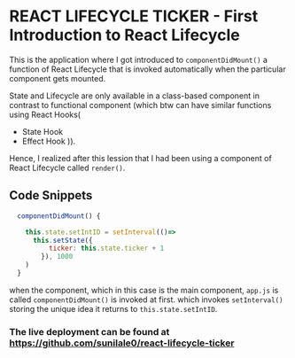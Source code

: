 # REACT LIFECYCLE TICKER - First Introduction to React Lifecycle
This is the application where I got introduced to `componentDidMount()` a function of React Lifecycle that is invoked automatically when the particular component gets mounted. 

State and Lifecycle are only available in a class-based component in contrast to functional component (which btw can have similar functions using 
React Hooks(
- State Hook
- Effect Hook
)).

Hence, I realized after this lession that I had been using a component of React Lifecycle called `render()`.

## Code Snippets
```javascript
  componentDidMount() {

    this.state.setIntID = setInterval(()=>
      this.setState({
          ticker: this.state.ticker + 1
        }), 1000
    )
  }

```
when the component, which in this case is the main component, `app.js` is called `componentDidMount()` is invoked at first. which invokes `setInterval()` storing the unique idea it returns to `this.state.setIntID`. 



### The live deployment can be found at https://github.com/sunilale0/react-lifecycle-ticker

